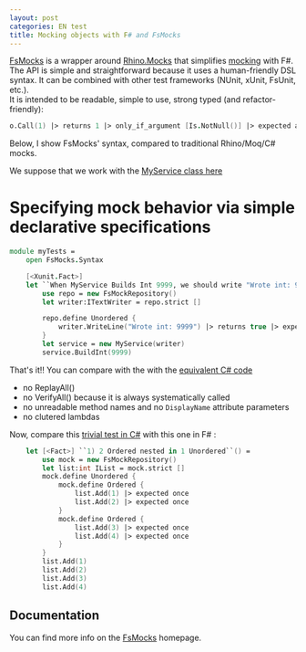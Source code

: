 ```yaml
---
layout: post
categories: EN test
title: Mocking objects with F# and FsMocks
---
```


[FsMocks](https://github.com/andriniaina/FsMocks) is a wrapper around [Rhino.Mocks](http://ayende.com/wiki/Rhino+Mocks+Documentation.ashx) that simplifies [mocking](http://en.wikipedia.org/wiki/Mock_object) with F#. The API is simple and straightforward because it uses a human-friendly DSL syntax. It can be combined with other test frameworks (NUnit, xUnit, FsUnit, etc.).  
It is intended to be readable, simple to use, strong typed (and refactor-friendly):

```fsharp
o.Call(1) |> returns 1 |> only_if_argument [Is.NotNull()] |> expected at_least_once
```

Below, I show FsMocks' syntax, compared to traditional Rhino/Moq/C# mocks.

We suppose that we work with the [MyService class here](https://gist.github.com/andriniaina/10923310)

# Specifying mock behavior via simple declarative specifications



```fsharp
module myTests =
    open FsMocks.Syntax

    [<Xunit.Fact>]
    let ``When MyService Builds Int 9999, we should write "Wrote int: 9999" in the text writer`` () =
        use repo = new FsMockRepository()
        let writer:ITextWriter = repo.strict []

        repo.define Unordered {
            writer.WriteLine("Wrote int: 9999") |> returns true |> expected once
        }
        let service = new MyService(writer)
        service.BuildInt(9999)
```

That's it!! You can compare with the with the [equivalent C# code](https://gist.github.com/andriniaina/10933483)

* no ReplayAll()
* no VerifyAll() because it is always systematically called
* no unreadable method names and no `DisplayName` attribute parameters
* no clutered lambdas



Now, compare this [trivial test in C#](https://gist.github.com/andriniaina/10933673)
with this one in F# :

```fsharp
    let [<Fact>] ``1) 2 Ordered nested in 1 Unordered``() =
        use mock = new FsMockRepository()
        let list:int IList = mock.strict []
        mock.define Unordered {
            mock.define Ordered {
                list.Add(1) |> expected once
                list.Add(2) |> expected once
            }
            mock.define Ordered {
                list.Add(3) |> expected once
                list.Add(4) |> expected once
            }
        }
        list.Add(1)
        list.Add(2)
        list.Add(3)
        list.Add(4)
```


## Documentation
You can find more info on the [FsMocks](https://github.com/andriniaina/FsMocks) homepage.


